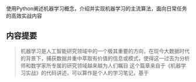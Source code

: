 使用Python阐述机器学习概念，介绍并实现机器学习的主流算法，面向日常任务的高效实战内容

## 内容提要

> 机器学习是人工智能研究领域中的一个极其重要的方向，在现今大数据时代的背景下，捕获数据并重中萃取有价值的信息或模式，使得这一过去为分析师和数学家所专属的研究领域越来越为人们瞩目
> 这个篇章来自于《机器学习实战》的代码讲述，可以算作是个人的学习笔记，基于
